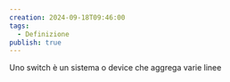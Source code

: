```yaml
---
creation: 2024-09-18T09:46:00
tags:
  - Definizione
publish: true
---
```

Uno switch è un sistema o device che aggrega varie linee 